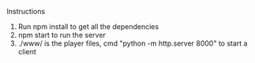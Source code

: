 
Instructions

1. Run npm install to get all the dependencies
2. npm start to run the server
3. ./www/ is the player files, cmd "python -m http.server 8000" to start a client
